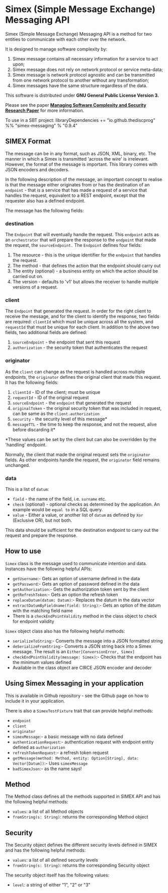 # Simex (Simple Message Exchange) Messaging API
Simex (Simple Message Exchange) Messaging API is a method for two entities to communicate with each other over the network.

It is designed to manage software complexity by:

1. Simex message contains all necessary information for a service to act upon;
2. Simex message does not rely on network protocol or service meta-data;
3. Simex message is network protocol agnostic and can be transmitted from one network protocol to another without any transformation;
4. Simex messages have the same structure regardless of the data.

This software is distributed under **GNU General Public License Version 3.**

Please see the paper **[Managing Software Complexity and Security Research Paper](https://github.com/TheDiscProg/SIMEX-API)** for more 
information.

To use in a SBT project: 
libraryDependencies += "io.github.thediscprog" %% "simex-messaging" % "0.9.4"

## SIMEX Format
The message can be in any format, such as JSON, XML, binary, etc. The manner in which a Simex is transmitted 'across the wire'
is irrelevant. However, the format of the message is important. This library comes with JSON encoders and decoders.

In the following description of the message, an important concept to realise is that the message either originates from
or has the destination of an `endpoint` - that is a service that has made a request of a service that handles the request, equivalent
to a REST endpoint, except that the requester also has a defined endpoint.

The message has the following fields:
### destination
The `Endpoint` that will eventually handle the request. This `endpoint` acts as an `orchestrator` that will prepare the 
response to the `endpoint` that made the request, the `sourceEndpoint.`
The `Endpoint` defines four fields:
1. The resource - this is the unique identifier for the `endpoint` that handles the request.
2. The method - that defines the action that the endpoint should carry out
3. The entity (optional) - a business entity on which the action should be carried out on.
4. The version - defaults to 'v1' but allows the receiver to handle multiple versions of a request.

### client
The `Endpoint` that generated the request. In order for the right client to receive the message, and for the client to
identify the response, two fields are required: `clientId` which must be unique across all the system, and `requestId` that 
must be unique for each client.
In addition to the above two fields, two additional fields are defined:
1. `sourceEndpoint` - the endpoint that sent this request
2. `authorization` - the security token that authenticates the request

### originator
As the `client` can change as the request is handled across multiple endpoints, the `originator` defines the original client
that made this request. It has the following fields:
1. `clientId` - ID of the client; must be unique
2. `requestId` - ID of the original request
3. `sourceEndpoint` - the `endpoint` that generated the request
4. `originalToken` - the original security token that was included in request, can be same as the `client.authorization`
5. `security` - the security level of this message*
6. `messageTTL` - the time to keep the response, and not the request, alive before discarding it*

*These values can be set by the client but can also be overridden by the 'handling' endpoint.

Normally, the client that made the original request sets the `originator` fields. As other endpoints handle the request,
the `originator` field remains unchanged.

### data
This is a list of `datum`:

* `field` - the name of the field, i.e. `surname` etc.
* `check` (optional) - optional checks as determined by the application. An example would be `equal to` in a SQL query.
* `value` - Either a value, or another list of `datum` as defined by `Xor` (Exclusive OR), but not both.

This data should be sufficient for the destination endpoint to carry out the request and prepare the response.

## How to use

`Simex` class is the message used to communicate intention and data. Instances have the following helpful APIs:

* `getUsername`:- Gets an option of username defined in the data
* `getPassword`:- Gets an option of password defined in the data
* `getAuthorization`:- Gets the authorization token sent by the client
* `getRefreshToken`:- Gets an option the refresh token
* `replaceDatum(datum: Datum)`:- Replaces the datum in the data vector
* `extractDatumByFieldname(field: String)`:- Gets an option of the datum with the matching field name
* There is a `checkEndPointValidity` method in the class object to check for endpoint validity

`Simex` object class also has the following helpful methods:

* `serializeToString`:- Converts the message into a JSON formatted string
* `deSerializeFromString`:- Converts a JSON string back into a Simex message. The result is an `Either[ConversionError, Simex]`
* `checkEndPointValidity(message: Simex)`:- Checks that the endpoint has the minimum values defined
* Available in the class object are CIRCE JSON encoder and decoder

## Using Simex Messaging in your application
This is available in Github repository - see the Github page on how to include it in your application.

There is also a `SimexTestFixture` trait that can provide helpful methods:

* `endpoint`
* `client`
* `originator`
* `simexMessage`:- a basic message with no data defined
* `authenticationRequest`:- authentication request with endpoint entity defined as `authorization`
* `refreshTokenRequest`:- a refresh token request
* `getMessage(method: Method, entity: Option[String], data: Vector[Datum])`:- Uses `simexMessage`
* `badSimexJson`:- as the name says!

## Method
The Method class defines all the methods supported in SIMEX API and has the following helpful methods:
* `values`: a list of all Method objects
* `fromString(s: String)`: returns the corresponding Method object

## Security
The Security object defines the different security levels defined in SIMEX and has the following helpful methods:
* `values`: a list of all defined security levels
* `fromString(s: String)`: returns the corresponding Security object

The security object itself has the following values:
* `level`: a string of either "1", "2" or "3"